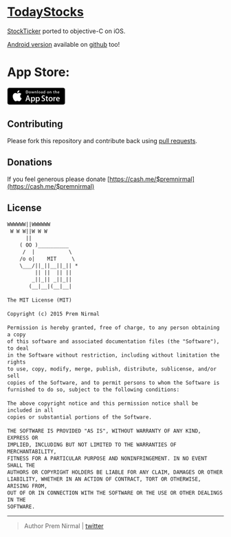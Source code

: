 # [TodayStocks](http://todaystocks.instapage.com/)

[StockTicker](https://play.google.com/store/apps/details?id=com.github.premnirmal.tickerwidget) ported to objective-C on iOS.


[Android version](https://github.com/premnirmal/StockTicker) available on [github](https://github.com/premnirmal/StockTicker) too!

# App Store:

[![App Store Link](app_store_badge.png)](https://itunes.apple.com/us/app/todaystocks/id993467855?ls=1&mt=8)

## Contributing

Please fork this repository and contribute back using [pull requests](https://github.com/premnirmal/Magnet/pulls).

## Donations

If you feel generous please donate [https://cash.me/$premnirmal](https://cash.me/$premnirmal)

## License

```
WWWWWW||WWWWWW
 W W W||W W W
      ||
    ( OO )__________
     /  |           \
    /o o|    MIT     \
    \___/||_||__||_|| *
         || ||  || ||
        _||_|| _||_||
       (__|__|(__|__|

The MIT License (MIT)

Copyright (c) 2015 Prem Nirmal

Permission is hereby granted, free of charge, to any person obtaining a copy
of this software and associated documentation files (the "Software"), to deal
in the Software without restriction, including without limitation the rights
to use, copy, modify, merge, publish, distribute, sublicense, and/or sell
copies of the Software, and to permit persons to whom the Software is
furnished to do so, subject to the following conditions:

The above copyright notice and this permission notice shall be included in all
copies or substantial portions of the Software.

THE SOFTWARE IS PROVIDED "AS IS", WITHOUT WARRANTY OF ANY KIND, EXPRESS OR
IMPLIED, INCLUDING BUT NOT LIMITED TO THE WARRANTIES OF MERCHANTABILITY,
FITNESS FOR A PARTICULAR PURPOSE AND NONINFRINGEMENT. IN NO EVENT SHALL THE
AUTHORS OR COPYRIGHT HOLDERS BE LIABLE FOR ANY CLAIM, DAMAGES OR OTHER
LIABILITY, WHETHER IN AN ACTION OF CONTRACT, TORT OR OTHERWISE, ARISING FROM,
OUT OF OR IN CONNECTION WITH THE SOFTWARE OR THE USE OR OTHER DEALINGS IN THE
SOFTWARE.
```


---

> Author
> Prem Nirmal | [twitter](https://twitter.com/premnirmal88)
